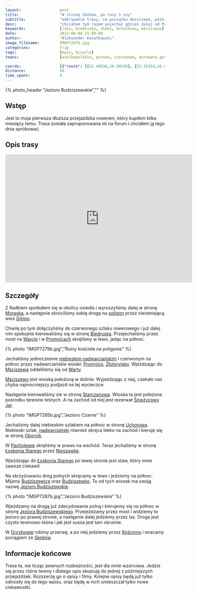 ```yaml
---
layout:                 post
title:                  "W stronę Skoków, po razy 1-szy"
subtitle:               "odkrywanie trasy, na początku deszczowo, później już ładnie"
desc:                   "Chciałem tym razem pojechać gdzieś dalej od Poznania. Wybraliśmy trasę przez Biedrusko do Skoków."
keywords:               [lato, biedrusko, skoki, bolechowo, mściszewo]
date:                   2013-08-04 21:00:00
author:                 "Aleksander Kwiatkowski"
image_filename:         IMGP7287b.jpg
categories:             trip
tags:                   [main, bicycle]
towns:                  [wielkopolskie, poznan, czerwonak, murowana_goslina, rogozno, skoki]

coords:                 [{"route": [[52.48936,16.90530], [52.50154,16.88942], [52.50786,16.88787], [52.52112,16.91174], [52.53052,16.91388], [52.54321,16.94864],   [52.54164,16.96589], [52.57660,16.96014], [52.58365,16.97182], [52.63670,16.94564], [52.65581,16.95834], [52.66290,17.05748], [52.69469,17.07052], [52.71393,17.09498], [52.70691,17.10906], [52.68517,17.14631], [52.67211,17.15343], [52.67450,17.16176]], "type": "bicycle"}]
distance:               56
time_spent:             4
---
```


[wiki-morasko]:         https://pl.wikipedia.org/wiki/Morasko
[wiki-glinno]:          https://pl.wikipedia.org/wiki/Glinno_(powiat_pozna%C5%84ski)
[wiki-poligon]:         https://pl.wikipedia.org/wiki/Poligon_Biedrusko
[wiki-biedrusko]:       https://pl.wikipedia.org/wiki/Biedrusko
[wiki-nadwarcianski]:   https://pl.wikipedia.org/wiki/Nadwarcia%C5%84ski_Szlak_Rowerowy
[wiki-warta]:           https://pl.wikipedia.org/wiki/Warta
[wiki-promnice]:        https://pl.wikipedia.org/wiki/Promnice_(gmina_Czerwonak)
[wiki-msciszewo]:       https://pl.wikipedia.org/wiki/M%C5%9Bciszewo
[wiki-zlotoryjsko]:     https://pl.wikipedia.org/wiki/Z%C5%82otoryjsko
[wiki-starczanowo]:     https://pl.wikipedia.org/wiki/Starczanowo_(wie%C5%9B_w_powiecie_pozna%C5%84skim)
[wiki-sniezycowy]:      https://pl.wikipedia.org/wiki/Rezerwat_przyrody_%C5%9Anie%C5%BCycowy_Jar
[wiki-oborniki]:        https://pl.wikipedia.org/wiki/Oborniki
[wiki-uchorowo]:        https://pl.wikipedia.org/wiki/Uchorowo
[wiki-loskon]:          https://pl.wikipedia.org/wiki/%C5%81osko%C5%84_Stary
[wiki-nieszawka]:       https://pl.wikipedia.org/wiki/Nieszawka_(wojew%C3%B3dztwo_wielkopolskie)
[wiki-budziszewice]:    https://pl.wikipedia.org/wiki/Budziszewice_(wojew%C3%B3dztwo_wielkopolskie)
[wiki-budziszewko]:     https://pl.wikipedia.org/wiki/Budziszewko
[wiki-jezioro-budz]:    https://pl.wikipedia.org/wiki/Jezioro_Budziszewskie
[wiki-pacholewo]:       https://pl.wikipedia.org/wiki/Pacholewo
[wiki-grzybowo]:        https://pl.wikipedia.org/wiki/Grzybowo_(powiat_w%C4%85growiecki)
[wiki-roscinno]:        https://pl.wikipedia.org/wiki/Ro%C5%9Bcinno
[wiki-skoki]:           https://pl.wikipedia.org/wiki/Skoki_(powiat_w%C4%85growiecki)

{% photo_header "Jezioro Budziszewskie","" %}

Wstęp
-----

Jest to moja pierwsza dłuższa przejażdzka rowerem, który kupiłem kilka miesięcy temu.
Trasa została zaproponowana mi na forum i chciałem ją tego dnia spróbować.

Opis trasy
----------

<iframe height='405' width='590' frameborder='0' allowtransparency='true' scrolling='no' src='https://www.strava.com/activities/137166601/embed/d2a892926e7215b43fb6860501b836e973d262f7'></iframe>

Szczegóły
---------

Z Radkiem spotkałem się w okolicy osiedla i wyruszyliśmy dalej w stronę [Moraska][wiki-morasko],
a następnie skróciliśmy sobię drogę na [poligon][wiki-poligon] przez nieistniejącą wieś [Glinno][wiki-glinno].

Chwilę po tym dołączyliśmy do czerwonego szlaku rowerowego i już dalej nim spokojnie kierowaliśmy się
w stronę [Biedruska][wiki-biedrusko]. Przejechaliśmy przez most na [Warcie][wiki-warta] i
w [Promnicach][wiki-promnice] skręliśmy w lewo, jadąc na północ.

{% photo "IMGP7279b.jpg","Ruiny kościoła na poligonie" %}

Jechaliśmy jednocześnie [niebieskim nadwarciańskim][wiki-nadwarcianski] i czerwonym na północ przez
nadwarciańskie wioski: [Promnice][wiki-promnice], [Złotoryjsko][wiki-zlotoryjsko]. Wjeżdzając
do [Mściszewa][wiki-msciszewo] oddaliliśmy się od [Warty][wiki-warta].

[Mściszewo][wiki-msciszewo] jest wioską położoną w dolinie. Wyjeżdzając z niej, czekało nas chyba najmocniejszy
podjazd na tej wycieczce.

Następnie kierowaliśmy sie w stronę [Starczanowa][wiki-starczanowo]. Wioska ta jest położona pośrodku terenów
leśnych. A na zachód od niej jest rezerwat [Śnieżycowy Jar][wiki-sniezycowy].

{% photo "IMGP7285b.jpg","Jezioro Czarne" %}

Jechaliśmy dalej niebieskim szlakiem na północ w stronę [Uchorowa][wiki-uchorowo]. Niebieski szlak,
[nadwarciański][wiki-nadwarcianski] również skręca lekko na zachód i kieruje się
w stronę [Obornik][wiki-oborniki].

W [Pacholewie][wiki-pacholewo] skręliśmy w prawo na wschód. Teraz jechaliśmy w stronę
[Łoskonia Starego][wiki-loskon] przez [Nieszawkę][wiki-nieszawka].

Wjeżdzając do [Łoskonia Starego][wiki-loskon] po lewej stronie jest staw, który mnie zawsze ciekawił.

Na skrzyżowaniu dróg polnych skręcamy w lewo i jedziemy na północ. Mijamy [Budziszewice][wiki-budziszewice]
oraz [Budziszewko][wiki-budziszewko]. To od tych wiosek ma swoją nazwę [Jezioro Budziszewskie][wiki-jezioro-budz].

{% photo "IMGP7287b.jpg","Jezioro Budziszewskie" %}

Wjeżdzamy na drogą już zdecydowanie polną i kierujemy się na północ w stronę [Jeziora Budziszewskiego][wiki-jezioro-budz].
Przejeżdzamy przez most i widziemy to jezioro po prawej stronie, a następnie dalej jedziemy przez las.
Droga jest czysto terenowo-leśna i jak jest susza jest tam okrutnie.

W [Grzybowie][wiki-grzybowo] robimy przerwę, a po niej jedziemy przez [Rościnno][wiki-roscinno] i
wracamy pociągiem ze [Skoków][wiki-skoki].

Informacje końcowe
------------------

Trasa ta, nie licząc pewnych rozbieżności, jest dla mnie wzorcowa. Jedzie się przez różne tereny i
dlatego opis skopiuję do jednej z późniejszych przejażdzek. Rozszerzę go o opisy i filmy.
Kolejne opisy będą już tylko odnosiły się do tego wpisu, oraz będę w nich umieszczał tylko nowe ciekawostki.
